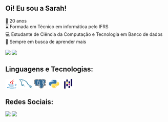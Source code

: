 <h2>Oi! Eu sou a Sarah!</h2>
🌙 20 anos <br>
⌛️ Formada em Técnico em informática pelo IFRS<br>
💻 Estudante de Ciência da Computação e Tecnologia em Banco de dados <br>
🌱 Sempre em busca de aprender mais
<br><br>

<div>
  <img height="180em" src="https://github-readme-stats.vercel.app/api?username=sweetdemis&show_icons=true&theme=bear&include_all_commits=true&count_private=true"/>
  <img height="180em" src="https://github-readme-stats.vercel.app/api/top-langs/?username=sweetdemis&layout=compact&langs_count=16&theme=bear"/>
</div>

<div>
  <h2>Linguagens e Tecnologias:</h2>
  <img align="center" height="30" width="40" alt="java-icon" src="https://raw.githubusercontent.com/devicons/devicon/master/icons/java/java-original.svg">
  <img align="center" height="30" width="40" alt="mysql-icon" src="https://raw.githubusercontent.com/devicons/devicon/master/icons/mysql/mysql-original.svg">
  <img align="center" height="30" width="40" alt="postgresql-icon" src="https://raw.githubusercontent.com/devicons/devicon/master/icons/postgresql/postgresql-original.svg">
  <img align="center" height="30" width="40" alt="python-icon" src="https://raw.githubusercontent.com/devicons/devicon/master/icons/python/python-original.svg">
  <img align="center" height="30" width="40" alt="pandas" src="https://raw.githubusercontent.com/devicons/devicon/master/icons/pandas/pandas-original.svg">
</div>

<div><h2>Redes Sociais:</h2>
  <a href = "mailto:sarinhapicennideoliveira@gmail.com"><img src="https://img.shields.io/badge/-Gmail-%23333?style=for-the-badge&logo=gmail&logoColor=white" target="_blank"></a>
  <a href="www.linkedin.com/in/sarah-picenni-1783a4236" target="_blank"><img src="https://img.shields.io/badge/-LinkedIn-%230077B5?style=for-the-badge&logo=linkedin&logoColor=white" target="_blank"></a>
  </div>
